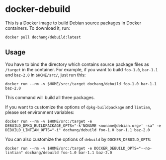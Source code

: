 docker-debuild
==============

This is a Docker image to build Debian source packages in Docker containers.  To download it, run:

    docker pull dochang/debuild:latest

Usage
-----

You have to bind the directory which contains source package files as `/target` in the container.  For example, if you want to build `foo-1.0`, `bar-1.1` and `baz-2.0` in `$HOME/src/`, just run this:

    docker run --rm -v $HOME/src:/target dochang/debuild foo-1.0 bar-1.1 baz-2.0

This command will build all three packages.

If you want to customize the options of `dpkg-buildpackage` and `lintian`, please set environment variables:

    docker run --rm -v $HOME/src:/target -e DEBUILD_DPKG_BUILDPACKAGE_OPTS="-k'NONAME <noname@debian.org>' -sa" -e DEBUILD_LINTIAN_OPTS="-i" dochang/debuild foo-1.0 bar-1.1 baz-2.0

You can also customize the options of `debuild` by `DOCKER_DEBUILD_OPTS`:

    docker run --rm -v $HOME/src:/target -e DOCKER_DEBUILD_OPTS="--no-lintian" dochang/debuild foo-1.0 bar-1.1 baz-2.0

